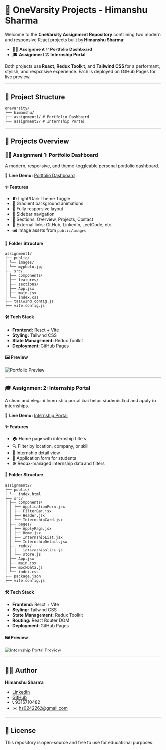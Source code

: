 # 🚀 OneVarsity Projects - Himanshu Sharma

Welcome to the **OneVarsity Assignment Repository** containing two modern and responsive React projects built by **Himanshu Sharma**:

- 🧑‍💻 **Assignment 1: Portfolio Dashboard**
- 🎓 **Assignment 2: Internship Portal**

Both projects use **React**, **Redux Toolkit**, and **Tailwind CSS** for a performant, stylish, and responsive experience. Each is deployed on GitHub Pages for live preview.

---

## 📂 Project Structure
```
onevarsity/
└── himanshu/
├── assignment1/ # Portfolio Dashboard
└── assignment2/ # Internship Portal
```
---

## 📘 Projects Overview

### 🧑‍💻 Assignment 1: Portfolio Dashboard

A modern, responsive, and theme-toggleable personal portfolio dashboard.

🔗 **Live Demo:** [Portfolio Dashboard](https://hs024.github.io/PortFolio_Dashboard-himanshu/)

#### ✨ Features

- 🌓 Light/Dark Theme Toggle
- 🎨 Gradient background animations
- 📱 Fully responsive layout
- 🧭 Sidebar navigation
- 🧾 Sections: Overview, Projects, Contact
- 🔗 External links: GitHub, LinkedIn, LeetCode, etc.
- 🖼️ Image assets from `public/images`

#### 📁 Folder Structure
```
assignment1/
├── public/
│ └── images/
│ └── myphoto.jpg
├── src/
│ ├── components/
│ ├── features/
│ ├── sections/
│ ├── App.jsx
│ ├── main.jsx
│ └── index.css
├── tailwind.config.js
├── vite.config.js
```

#### 🛠️ Tech Stack

- **Frontend:** React + Vite
- **Styling:** Tailwind CSS
- **State Management:** Redux Toolkit
- **Deployment:** GitHub Pages

#### 🖼️ Preview

![Portfolio Preview](assignment1/public/images/portfolio.png)

---

### 🎓 Assignment 2: Internship Portal

A clean and elegant internship portal that helps students find and apply to internships.

🔗 **Live Demo:** [Internship Portal](https://hs024.github.io/Internship-portal/)

#### ✨ Features

- 🏠 Home page with internship filters
- 🔍 Filter by location, company, or skill
- 📄 Internship detail view
- 🧾 Application form for students
- ⚙️ Redux-managed internship data and filters

#### 📁 Folder Structure
```
assignment2/
├── public/
│ └── index.html
├── src/
│ ├── components/
│ │ ├── ApplicationForm.jsx
│ │ ├── FilterBar.jsx
│ │ ├── Header.jsx
│ │ └── InternshipCard.jsx
│ ├── pages/
│ │ ├── ApplyPage.jsx
│ │ ├── Home.jsx
│ │ ├── InternshipList.jsx
│ │ └── InternshipDetail.jsx
│ ├── redux/
│ │ ├── internshipSlice.js
│ │ └── store.js
│ ├── App.jsx
│ ├── main.jsx
│ ├── mockData.js
│ └── index.css
├── package.json
├── vite.config.js
```

#### 🛠️ Tech Stack

- **Frontend:** React + Vite
- **Styling:** Tailwind CSS
- **State Management:** Redux Toolkit
- **Routing:** React Router DOM
- **Deployment:** GitHub Pages

#### 🖼️ Preview

![Internship Portal Preview](assignment2/public/intern.png)

---

## 🧑‍💻 Author

**Himanshu Sharma**  
- [LinkedIn](https://www.linkedin.com/in/hs024/)  
- [GitHub](https://github.com/hs024)  
- 📞 9315710482  
- ✉️ hs0242262@gmail.com  

---

## 📜 License

This repository is open-source and free to use for educational purposes.

